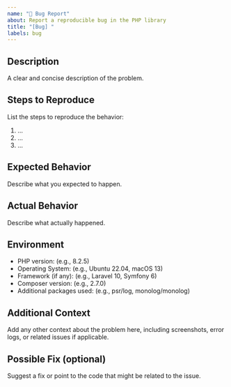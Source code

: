```yaml
---
name: "🐛 Bug Report"
about: Report a reproducible bug in the PHP library
title: "[Bug] "
labels: bug
---
```


## Description

A clear and concise description of the problem.

## Steps to Reproduce

List the steps to reproduce the behavior:

1. ...
2. ...
3. ...

## Expected Behavior

Describe what you expected to happen.

## Actual Behavior

Describe what actually happened.

## Environment

- PHP version: (e.g., 8.2.5)
- Operating System: (e.g., Ubuntu 22.04, macOS 13)
- Framework (if any): (e.g., Laravel 10, Symfony 6)
- Composer version: (e.g., 2.7.0)
- Additional packages used: (e.g., psr/log, monolog/monolog)

## Additional Context

Add any other context about the problem here, including screenshots, error logs, or related issues if applicable.

## Possible Fix (optional)

Suggest a fix or point to the code that might be related to the issue.
